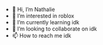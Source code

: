 - 👋 Hi, I’m Nathalie
- 👀 I’m interested in roblox
- 🌱 I’m currently learning idk
- 💞️ I’m looking to collaborate on idk
- 📫 How to reach me idk

<!---
Nathalie is a ✨ special ✨ repository because its `README.md` (this file) appears on your GitHub profile.
You can click the Preview link to take a look at your changes.
--->

